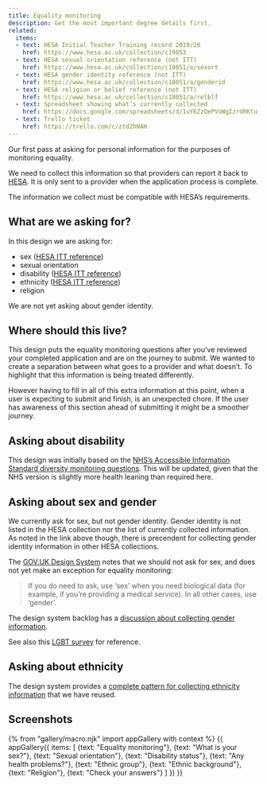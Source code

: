 ```yaml
---
title: Equality monitoring
description: Get the most important degree details first.
related:
  items:
  - text: HESA Initial Teacher Training record 2019/20
    href: https://www.hesa.ac.uk/collection/c19053
  - text: HESA sexual orientation reference (not ITT)
    href: https://www.hesa.ac.uk/collection/c18051/a/sexort
  - text: HESA gender identity reference (not ITT)
    href: https://www.hesa.ac.uk/collection/c18051/a/genderid
  - text: HESA religion or belief reference (not ITT)
    href: https://www.hesa.ac.uk/collection/c18051/a/relblf
  - text: Spreadsheet showing what’s currently collected
    href: https://docs.google.com/spreadsheets/d/1uY6ZzQePVoWgIzrdRKtuinj9NzQ5dgwaL6DMIYFUH_c
  - text: Trello ticket
    href: https://trello.com/c/ztd2hNAH
---
```

Our first pass at asking for personal information for the purposes of monitoring equality.

We need to collect this information so that providers can report it back to [HESA](https://www.hesa.ac.uk/collection/c19053). It is only sent to a provider when the application process is complete.

The information we collect must be compatible with HESA’s requirements.

## What are we asking for?

In this design we are asking for:

* sex ([HESA ITT reference](https://www.hesa.ac.uk/collection/c19053/e/sexid))
* sexual orientation
* disability ([HESA ITT reference](https://www.hesa.ac.uk/collection/c19053/e/disable))
* ethnicity ([HESA ITT reference](https://www.hesa.ac.uk/collection/c19053/e/ethnic))
* religion

We are not yet asking about gender identity.

## Where should this live?

This design puts the equality monitoring questions after you’ve reviewed your completed application and are on the journey to submit. We wanted to create a separation between what goes to a provider and what doesn’t. To highlight that this information is being treated differently.

However having to fill in all of this extra information at this point, when a user is expecting to submit and finish, is an unexpected chore. If the user has awareness of this section ahead of submitting it might be a smoother journey.

## Asking about disability

This design was initially based on the [NHS’s Accessible Information Standard diversity monitoring questions](https://www.england.nhs.uk/wp-content/uploads/2017/01/ais-review-diversity-monitoring-questions.docx). This will be updated, given that the NHS version is slightly more health leaning than required here.

## Asking about sex and gender

We currently ask for sex, but not gender identity. Gender identity is not listed in the HESA collection nor the list of currently collected information. As noted in the link above though, there is precendent for collecting gender identity information in other HESA collections.

The [GOV.UK Design System](https://design-system.service.gov.uk/patterns/gender-or-sex/) notes that we should not ask for sex, and does not yet make an exception for equality monitoring:

> If you do need to ask, use ‘sex’ when you need biological data (for example, if you’re providing a medical service). In all other cases, use ‘gender’.

The design system backlog has a [discussion about collecting gender information](https://github.com/alphagov/govuk-design-system-backlog/issues/69).

See also this [LGBT survey](https://equalities.blog.gov.uk/2017/09/29/lgbtsurvey-asking-about-sexual-orientation-and-intersex/) for reference.

## Asking about ethnicity

The design system provides a [complete pattern for collecting ethnicity information](https://design-system.service.gov.uk/patterns/ethnic-group/) that we have reused.

## Screenshots

{% from "gallery/macro.njk" import appGallery with context %}
{{ appGallery({
  items: [
    {text: "Equality monitoring"},
    {text: "What is your sex?"},
    {text: "Sexual orientation"},
    {text: "Disability status"},
    {text: "Any health problems?"},
    {text: "Ethnic group"},
    {text: "Ethnic background"},
    {text: "Religion"},
    {text: "Check your answers"}
  ]
}) }}
